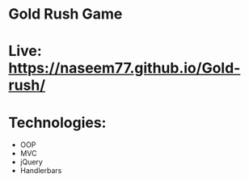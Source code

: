 # Gold Rush Game

# Live: https://naseem77.github.io/Gold-rush/

# Technologies:
- OOP
- MVC
- jQuery
- Handlerbars
